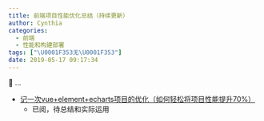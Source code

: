 ```yaml
---
title: 前端项目性能优化总结（持续更新）
author: Cynthia
categories:
  - 前端
  - 性能和构建部署
tags: ["\U0001F353无\U0001F353"]
date: 2019-05-17 09:17:34
---
```


🐰
...
<!--more-->

- [记一次vue+element+echarts项目的优化（如何轻松将项目性能提升70%）](https://juejin.im/post/5b0033c9518825056508075f?utm_medium=fe&utm_source=weixinqun)
  - 已阅，待总结和实际运用

